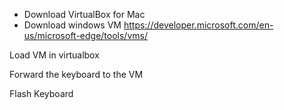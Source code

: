 - Download VirtualBox for Mac 
- Download windows VM https://developer.microsoft.com/en-us/microsoft-edge/tools/vms/

Load VM in virtualbox

Forward the keyboard to the VM

Flash Keyboard
